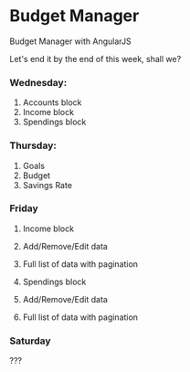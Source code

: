 Budget Manager
==============

Budget Manager with AngularJS

Let's end it by the end of this week, shall we?

### Wednesday: 
1. Accounts block
2. Income block
3. Spendings block

### Thursday:
1. Goals
2. Budget
3. Savings Rate

### Friday
1. Income block
  1. Add/Remove/Edit data
  2. Full list of data with pagination

1. Spendings block
  1. Add/Remove/Edit data
  2. Full list of data with pagination

### Saturday
???
